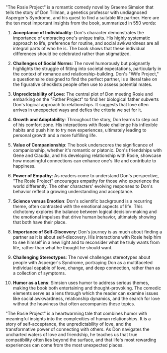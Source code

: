 "The Rosie Project" is a romantic comedy novel by Graeme Simsion that tells the story of Don Tillman, a genetics professor with undiagnosed Asperger's Syndrome, and his quest to find a suitable life partner. Here are the ten most important insights from the book, summarized in 550 words:

1. **Acceptance of Individuality**: Don's character demonstrates the importance of embracing one's unique traits. His highly systematic approach to life, preference for routine, and social awkwardness are all integral parts of who he is. The book shows that these individual differences should be celebrated rather than stigmatized.

2. **Challenges of Social Norms**: The novel humorously but poignantly highlights the struggle of fitting into societal expectations, particularly in the context of romance and relationship-building. Don's "Wife Project," a questionnaire designed to find the perfect partner, is a literal take on the figurative checklists people often use to assess potential mates.

3. **Unpredictability of Love**: The central plot of Don meeting Rosie and embarking on the "Father Project" to find her biological father subverts Don's logical approach to relationships. It suggests that love often arrives in unexpected ways and defies the criteria we set for it.

4. **Growth and Adaptability**: Throughout the story, Don learns to step out of his comfort zone. His interactions with Rosie challenge his inflexible habits and push him to try new experiences, ultimately leading to personal growth and a more fulfilling life.

5. **Value of Companionship**: The book underscores the significance of companionship, whether it's romantic or platonic. Don's friendships with Gene and Claudia, and his developing relationship with Rosie, showcase how meaningful connections can enhance one's life and contribute to happiness.

6. **Power of Empathy**: As readers come to understand Don's perspective, "The Rosie Project" encourages empathy for those who experience the world differently. The other characters' evolving responses to Don's behavior reflect a growing understanding and acceptance.

7. **Science versus Emotion**: Don's scientific background is a recurring theme, often contrasted with the emotional aspects of life. This dichotomy explores the balance between logical decision-making and the emotional impulses that drive human behavior, ultimately showing that both have their place.

8. **Importance of Self-Discovery**: Don's journey is as much about finding a partner as it is about self-discovery. His interactions with Rosie help him to see himself in a new light and to reconsider what he truly wants from life, rather than what he thought he should want.

9. **Challenging Stereotypes**: The novel challenges stereotypes about people with Asperger's Syndrome, portraying Don as a multifaceted individual capable of love, change, and deep connection, rather than as a collection of symptoms.

10. **Humor as a Lens**: Simsion uses humor to address serious themes, making the book both entertaining and thought-provoking. The comedic elements serve as a lens through which the reader can examine issues like social awkwardness, relationship dynamics, and the search for love without the heaviness that often accompanies these topics.

"The Rosie Project" is a heartwarming tale that combines humor with meaningful insights into the complexities of human relationships. It is a story of self-acceptance, the unpredictability of love, and the transformative power of connecting with others. As Don navigates the uncharted waters of love and friendship, he teaches us that true compatibility often lies beyond the surface, and that life's most rewarding experiences can come from the most unexpected places.